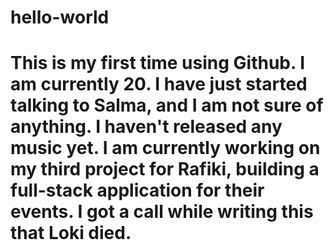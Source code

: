 # hello-world
# This is my first time using Github. I am currently 20. I have just started talking to Salma, and I am not sure of anything. I haven't released any music yet. I am currently working on my third project for Rafiki, building a full-stack application for their events. I got a call while writing this that Loki died.
